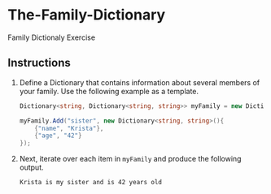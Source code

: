 # The-Family-Dictionary
Family Dictionaly Exercise

## Instructions

1. Define a Dictionary that contains information about several members of your family. Use the following example as a template.

    ```cs
    Dictionary<string, Dictionary<string, string>> myFamily = new Dictionary<string, Dictionary<string, string>>();

    myFamily.Add("sister", new Dictionary<string, string>(){ 
        {"name", "Krista"},
        {"age", "42"}
    });
    ```
2. Next, iterate over each item in `myFamily` and produce the following output.
    ```
    Krista is my sister and is 42 years old
    ```
